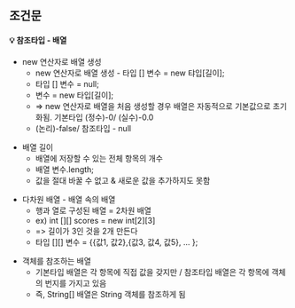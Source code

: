 ## 조건문

<h4> 💡 참조타입 - 배열 </h4>

<ul>
	<li> new 연산자로 배열 생성  
		<ul> 
			<li> new 연산자로 배열 생성 - 타입 [] 변수 = new 탸입[길이]; </li>
			<li> 타입 [] 변수 = null; </li>
			<li> 변수 = new 타입[길이]; </li>
			<li> => new 연산자로 배열을 처음 생성할 경우 배열은 자동적으로 기본값으로 초기화됨. 기본타입 (정수)-0/ (실수)-0.0</li>
			<li> (논리)-false/ 참조타입 - null </li>
		</ul>
	</li>
</ul>

<ul>
	<li> 배열 길이 
		<ul>
			<li> 배열에 저장할 수 있는 전체 항목의 개수 </li>
			<li> 배열 변수.length; </li>
			<li> 값을 절대 바꿀 수 없고 & 새로운 값을 추가하지도 못함 </li>
		</ul>
	</li>
</ul>

<ul>
	<li> 다차원 배열 - 배열 속의 배열 
		<ul>
			<li> 행과 열로 구성된 배열 = 2차원 배열 </li>
			<li> ex) int [][] scores = new int[2][3] </li>
			<li> => 길이가 3인 것을 2개 만든다 </li>
			<li> 타입 [][] 변수 = {{값1, 값2},{값3, 값4, 값5}, ... }; </li>
		</ul>
	</li>
</ul>

<ul>
	<li> 객체를 참조하는 배열
		<ul>
			<li> 기본타입 배열은 각 항목에 직접 값을 갖지만 / 참조타입 배열은 각 항목에 객체의 번지를 가지고 있음  </li>
			<li> 즉, String[] 배열은 String 객체를 참조하게 됨 </li>
		</ul>
	</li>
</ul>
